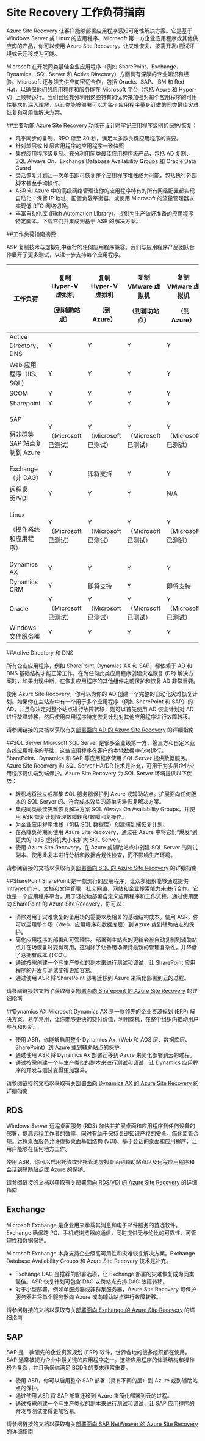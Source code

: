 <properties
	pageTitle="Site Recovery 工作负荷指南 | Windows Azure" 
	description="Azure Site Recovery 可以协调位于本地的虚拟机和物理服务器到 Azure 或辅助本地站点的复制、故障转移和恢复。" 
	services="site-recovery" 
	documentationCenter="" 
	authors="prateek9us" 
	manager="abhiag" 
	editor=""/>

<tags 
	ms.service="site-recovery" 
	ms.date="09/21/2015" 
	wacn.date="10/22/2015"/>

# Site Recovery 工作负荷指南

Azure Site Recovery 让客户能够部署应用程序感知可用性解决方案。它是基于 Windows Server 或 Linux 的应用程序、Microsoft 第一方企业应用程序或其他供应商的产品，你可以使用 Azure Site Recovery，让灾难恢复、按需开发/测试环境或云迁移成为可能。

Microsoft 在开发同类最佳企业应用程序（例如 SharePoint、Exchange、Dynamics、SQL Server 和 Active Directory）方面具有深厚的专业知识和经验。Microsoft 还与领先供应商密切合作，包括 Oracle、SAP、IBM 和 Red Hat，以确保他们的应用程序和服务能在 Microsoft 平台（包括 Azure 和 Hyper-V）上顺畅运行。我们已经充分利用这些特有的优势来加强对每个应用程序的可用性要求的深入理解，以让你能够部署可以为每个应用程序量身订做的同类最佳灾难恢复和可用性解决方案。


##主要功能
Azure Site Recovery 功能在设计时牢记应用程序级别的保护/恢复：

- 几乎同步的复制，RPO 低至 30 秒，满足大多数关键应用程序的需要。
- 针对单层或 N 层应用程序的应用程序一致快照
- 集成应用程序级复制。充分利用同类最佳应用程序级产品，包括 AD 复制、SQL Always On、Exchange Database Availability Groups 和 Oracle Data Guard
- 灵活恢复计划让一次单击即可恢复整个应用程序堆栈成为可能，包括执行外部脚本甚至手动操作。 
- ASR 和 Azure 中的高级网络管理让你的应用程序特有的所有网络配置都实现自动化：保留 IP 地址、配置负载平衡器，或使用 Microsoft 的流量管理器以实现低 RTO 网络切换。
- 丰富自动化库 (Rich Automation Library)，提供为生产做好准备的应用程序特定脚本。下载它们并集成到基于 ASR 的解决方案。


##工作负荷指南摘要

ASR 复制技术与虚拟机中运行的任何应用程序兼容。我们与应用程序产品团队合作展开了更多测试，以进一步支持每个应用程序。

**工作负荷** | <p>**复制 Hyper-V 虚拟机**</p> <p>**（到辅助站点）**</p> | <p>**复制 Hyper-V 虚拟机**</p> <p>**（到 Azure）**</p> | <p>**复制 VMware 虚拟机**</p> <p>**（到辅助站点）**</p> | <p>**复制 VMware 虚拟机**</p><p>**（到 Azure）**</p> 
---|---|---|---|---
Active Directory、DNS | Y | Y | Y | Y 
Web 应用程序（IIS、SQL） | Y | Y | Y | Y 
SCOM | Y | Y | Y | Y 
Sharepoint | Y | Y | Y | Y 
<p>SAP</p><p>将非群集 SAP 站点复制到 Azure</p> | Y（Microsoft 已测试）| Y（Microsoft 已测试）| Y（Microsoft 已测试）| Y（Microsoft 已测试）
Exchange（非 DAG）| Y | 即将支持 | Y | Y
远程桌面/VDI | Y | Y | Y | N/A 
<p>Linux</p> <p>（操作系统和应用程序）</p> | Y（Microsoft 已测试）| Y（Microsoft 已测试）| Y（Microsoft 已测试）| Y（Microsoft 已测试）
Dynamics AX | Y | Y | Y | Y
Dynamics CRM | Y | 即将支持 | Y | 即将支持
Oracle | Y（Microsoft 已测试）| Y（Microsoft 已测试）| Y（Microsoft 已测试）| Y（Microsoft 已测试）
Windows 文件服务器 | Y | Y | Y | Y

##Active Directory 和 DNS

所有企业应用程序，例如 SharePoint, Dynamics AX 和 SAP，都依赖于 AD 和 DNS 基础结构才能正常工作。在为任何此类应用程序创建灾难恢复 (DR) 解决方案时，如果出现中断，在恢复应用程序的其他组件之前保护和恢复 AD 非常重要。

使用 Azure Site Recovery，你可以为你的 AD 创建一个完整的自动化灾难恢复计划。如果你在主站点中有一个用于多个应用程序（例如 SharePoint 和 SAP）的 AD，并且你决定对整个站点进行故障转移，则可以首先使用 AD 恢复计划对 AD 进行故障转移，然后使用应用程序特定恢复计划对其他应用程序进行故障转移。

请参阅链接的文档以获取有关[部署面向 AD 的 Azure Site Recovery](http://aka.ms/asr-ad) 的详细指南

##SQL Server
Microsoft SQL Server 是很多企业级第一方、第三方和自定义业务线应用程序的基础，这些应用程序在客户的本地数据中心内运行。SharePoint、Dynamics 和 SAP 等应用程序使用 SQL Server 提供数据服务。Azure Site Recovery 和 SQL Server HA/DR 技术是补充，可用于为多层企业应用程序提供端到端保护。Azure Site Recovery 为 SQL Server 环境提供以下优势：

- 轻松地将独立或群集 SQL 服务器保护到 Azure 或辅助站点。扩展面向任何版本的 SQL Server 的、符合成本效益的简单灾难恢复解决方案。
- 集成同类最佳灾难恢复解决方案 SQL Always On Availability Groups，并使用 ASR 恢复计划管理故障转移/故障回复操作。
- 为企业应用程序堆栈（包括 SQL 数据库）创建端到端恢复计划。
- 在高峰负荷期间使用 Azure Site Recovery，通过在 Azure 中将它们“爆发”到更大的 IaaS 虚拟机大小来扩大 SQL Server。
- 使用 Azure Site Recovery，在 Azure 或辅助站点中创建 SQL Server 的测试副本。使用此复本进行分析和数据合规性检查，而不影响生产环境。

请参阅链接的文档以获取有关[部署面向 SQL 的 Azure Site Recovery](http://aka.ms/asr-sql) 的详细指南

##SharePoint
SharePoint 是一款流行的应用程序，让众多组织能够通过提供 Intranet 门户、文档和文件管理、社交网络、网站和企业搜索能力来进行合作。它也是一个应用程序平台，用于轻松地部署自定义应用程序和工作流程。通过使用面向 SharePoint 的 Azure Site Recovery，你可以：

- 消除对用于灾难恢复的备用场的需要以及相关的基础结构成本。使用 ASR，你可以启用整个场（Web、应用程序和数据库层）到 Azure 或到辅助站点的保护。
- 简化应用程序的部署和可管理性。部署到主站点的更新会被自动复制到辅助站点并在场恢复时变得可用。这消除了让备用场保持最新的管理复杂性，并降低了总拥有成本 (TCO)。
- 通过按需创建一个与生产类似的副本来进行测试和调试，让 SharePoint 应用程序的开发与测试变得更加容易。
- 通过使用 ASR 将 SharePoint 部署迁移到 Azure 来简化部署到云的过程。

请参阅链接的文档了获取有关[部署面向 Sharepoint 的 Azure Site Recovery](http://aka.ms/asr-sharepoint) 的详细指南


##Dynamics AX
Microsoft Dynamics AX 是一款领先的企业资源规划 (ERP) 解决方案，易学易用，让你能够更快的交付价值，利用商机，在整个组织内推动用户参与和创新。

- 使用 ASR，你能够启用整个 Dynamics Ax（Web 和 AOS 层、数据库层、SharePoint）到 Azure 或到辅助站点的保护。
- 通过使用 ASR 将 Dynamics Ax 部署迁移到 Azure 来简化部署到云的过程。
- 通过按需创建一个与生产类似的副本来进行测试和调试，让 Dynamics 应用程序的开发与测试变得更加容易。

请参阅链接的文档以获取有关[部署面向 Dynamics AX 的 Azure Site Recovery](http://aka.ms/asr-dynamics) 的详细指南

## RDS 
Windows Server 远程桌面服务 (RDS) 加快并扩展桌面和应用程序到任何设备的部署，提高远程工作者的效率，同时有助于保持关键知识产权的安全，简化监管合规。远程桌面服务允许虚拟桌面基础结构 (VDI)、基于会话的桌面和应用程序，让用户能够在任何地方工作。

使用 ASR，你可以启用托管或非托管池虚拟桌面到辅助站点以及远程应用程序和会话到辅助站点或 Azure 的保护。

请参阅链接的文档以获取有关[部署面向 RDS/VDI 的 Azure Site Recovery](http://aka.ms/asr-rds) 的详细指南


## Exchange
Microsoft Exchange 是企业用来承载其消息和电子邮件服务的首选软件。Exchange 确保跨 PC、手机或浏览器的通信，同时提供无与伦比的可靠性、可管理性和数据保护。

Microsoft Exchange 本身支持企业级高可用性和灾难恢复解决方案。Exchange Database Availability Groups 和 Azure Site Recovery 技术是补充。

- Exchange DAG 是推荐的部署选项，让 Exchange 部署的灾难恢复成为同类最佳。ASR 恢复计划可包含 DAG 以跨站点安排 DAG 故障转移。
- 对于小型部署，例如单服务器或非群集服务器，Azure Site Recovery 可保护服务器并将单个服务器向 Azure 或向辅助站点进行故障转移。

请参阅链接的文档以获取有关[部署面向 Exchange 的 Azure Site Recovery](http://aka.ms/asr-exchange) 的详细指南

## SAP

SAP 是一款领先的企业资源规划 (ERP) 软件，世界各地的很多组织都在使用。SAP 通常被视为企业中最关键的应用程序之一。这些应用程序的体验结构和操作极为复杂，并且确保你满足 BCDR 的要求非常重要。

- 使用 ASR，你可以启用整个 SAP 部署（具有不同的层）到 Azure 或到辅助站点的保护。
- 通过使用 ASR 将 SAP 部署迁移到 Azure 来简化部署到云的过程。
- 通过按需创建一个与生产类似的副本来进行测试和调试，让 SAP 应用程序的开发与测试变得更加容易。

请参阅链接的文档以获取有关[部署面向 SAP NetWeaver 的 Azure Site Recovery](http://aka.ms/asr-sap) 的详细指南

<!---HONumber=74-->